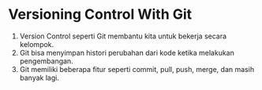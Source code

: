 # Versioning Control With Git

1. Version Control seperti Git membantu kita untuk bekerja secara kelompok.
2. Git bisa menyimpan histori perubahan dari kode ketika melakukan pengembangan.
3. Git memiliki beberapa fitur seperti commit, pull, push, merge, dan masih banyak lagi.